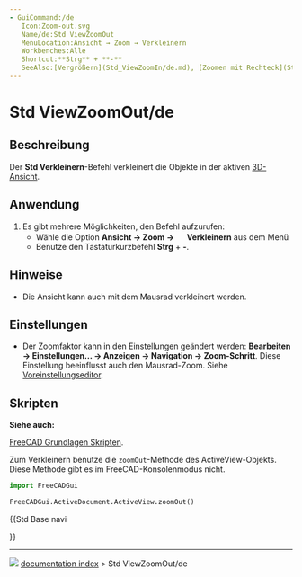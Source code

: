 ```yaml
---
- GuiCommand:/de
   Icon:Zoom-out.svg
   Name/de:Std ViewZoomOut
   MenuLocation:Ansicht → Zoom‏‎ → Verkleinern
   Workbenches:Alle
   Shortcut:**Strg** + **-**
   SeeAlso:[Vergrößern](Std_ViewZoomIn/de.md), [Zoomen mit Rechteck](Std_ViewBoxZoom/de.md)
---
```


# Std ViewZoomOut/de

## Beschreibung

Der **Std Verkleinern**-Befehl verkleinert die Objekte in der aktiven [3D-Ansicht](3D_view.md).

## Anwendung

1.  Es gibt mehrere Möglichkeiten, den Befehl aufzurufen:
    -   Wähle die Option **Ansicht → Zoom‏‎ → <img src="images/Std_ViewZoomOut.svg" width=16px> Verkleinern** aus dem Menü
    -   Benutze den Tastaturkurzbefehl **Strg** + **-**.

## Hinweise

-   Die Ansicht kann auch mit dem Mausrad verkleinert werden.

## Einstellungen

-   Der Zoomfaktor kann in den Einstellungen geändert werden: **Bearbeiten → Einstellungen... → Anzeigen → Navigation → Zoom-Schritt**. Diese Einstellung beeinflusst auch den Mausrad-Zoom. Siehe [Voreinstellungseditor](Preferences_Editor/de#Navigation.md).

## Skripten


**Siehe auch:**

[FreeCAD Grundlagen Skripten](FreeCAD_Scripting_Basics/de.md).

Zum Verkleinern benutze die `zoomOut`-Methode des ActiveView-Objekts. Diese Methode gibt es im FreeCAD-Konsolenmodus nicht.


```python
import FreeCADGui

FreeCADGui.ActiveDocument.ActiveView.zoomOut()
```





{{Std Base navi

}}



---
![](images/Right_arrow.png) [documentation index](../README.md) > Std ViewZoomOut/de
